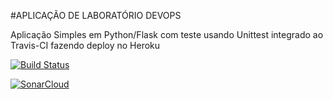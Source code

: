 #APLICAÇÃO DE LABORATÓRIO DEVOPS


Aplicação Simples em  Python/Flask com teste usando Unittest integrado ao Travis-CI fazendo deploy no Heroku

[![Build Status](https://travis-ci.com/dmbenedetti/devopslab.svg?branch=main)](https://travis-ci.com/dmbenedetti/devopslab)

[![SonarCloud](https://sonarcloud.io/images/project_badges/sonarcloud-white.svg)](https://sonarcloud.io/dashboard?id=dmbenedetti_devopslab)
